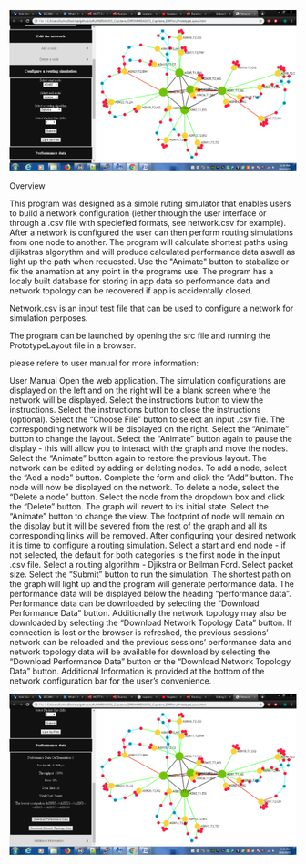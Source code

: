 
![Test Image 4](https://github.com/sashin1122/Inter-Domain-Ruting-Simulator/blob/master/networksim.png)




Overview

This program was designed as a simple ruting simulator that enables users to build a network configuration (iether through the user interface or through a .csv file with speciefied formats, see network.csv for example). After a network is configured the user can then perform routing simulations from one node to another. The program will calculate shortest paths using dijikstras algorythm and will produce calculated performance data aswell as light up the path when requested. Use the "Animate" button to stabalize or fix the anamation at any point in the programs use. The program has a localy built database for storing in app data so performance data and network topology can be recovered if app is accidentally closed. 







Network.csv is an input test file that can be used to configure a network for simulation perposes.

The program can be launched by opening the src file and running the PrototypeLayout file in a browser.

please refere to user manual for more information:

User Manual
Open the web application. The simulation configurations are displayed on the left and on the right will be a blank screen where the network will be displayed. 
Select the instructions button to view the instructions. Select the instructions button to close the instructions (optional). 
Select the “Choose File” button to select an input .csv file. The corresponding network will be displayed on the right. 
Select the “Animate” button to change the layout. Select the “Animate” button again to pause the display - this will allow you to interact with the graph and move the nodes. Select the “Animate” button again to restore the previous layout.
The network can be edited by adding or deleting nodes.
To add a node, select the “Add a node” button. Complete the form and click the “Add” button. The node will now be displayed on the network.
To delete a node, select the “Delete a node” button. Select the node from the dropdown box and click the “Delete” button. The graph will revert to its initial state. Select the “Animate” button to change the view. The footprint of node will remain on the display but it will be severed from the rest of the graph and all its corresponding links will be removed.
After configuring your desired network it is time to configure a routing simulation. Select a start and end node - if not selected, the default for both categories is the first node in the input .csv file. Select a routing algorithm - Djikstra or Bellman Ford. Select packet size. Select the “Submit” button to run the simulation. The shortest path on the graph will light up and the program will generate performance data.
The performance data will be displayed below the heading “performance data”. Performance data can be downloaded by selecting the “Download Performance Data” button.
Additionally the network topology may also be downloaded by selecting the “Download Network Topology Data” button.
If connection is lost or the browser is refreshed, the previous sessions’ network can be reloaded and the previous sessions’ performance data and network topology data will be available for download by selecting the “Download Performance Data” button or the “Download Network Topology Data” button.
Additional Information is provided at the bottom of the network configuration bar for the user’s convenience.


![Test Image 4](https://github.com/sashin1122/Inter-Domain-Ruting-Simulator/blob/master/networksim2.png)
